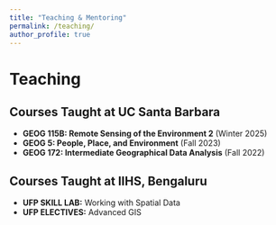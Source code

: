 ```yaml
---
title: "Teaching & Mentoring"
permalink: /teaching/
author_profile: true
---
```


# Teaching

## Courses Taught at UC Santa Barbara
- **GEOG 115B: Remote Sensing of the Environment 2** (Winter 2025)
- **GEOG 5: People, Place, and Environment** (Fall 2023)
- **GEOG 172: Intermediate Geographical Data Analysis** (Fall 2022)

## Courses Taught at IIHS, Bengaluru
- **UFP SKILL LAB:** Working with Spatial Data
- **UFP ELECTIVES:** Advanced GIS